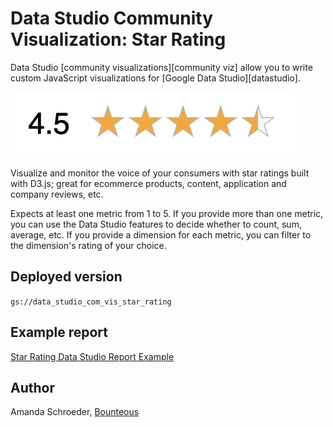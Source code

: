 # Data Studio Community Visualization: Star Rating

Data Studio [community visualizations][community viz] allow you to write custom
JavaScript visualizations for [Google Data Studio][datastudio].

![star rating](./img/star_rating_screenshot.png)

Visualize and monitor the voice of your consumers with star ratings built with D3.js; great for ecommerce products, content, application and company reviews, etc.

Expects at least one metric from 1 to 5. If you provide more than one metric, you can use the Data Studio features to decide whether to count, sum, average, etc. If you provide a dimension for each metric, you can filter to the dimension's rating of your choice.

## Deployed version
`gs://data_studio_com_vis_star_rating`

## Example report
[Star Rating Data Studio Report Example](https://datastudio.google.com/reporting/1qQcyuAIwI45Hv-mszKFBokrmoQFb9xJZ/page/LS04)

## Author
Amanda Schroeder, [Bounteous] 

[Bounteous]: https://bounteous.com
